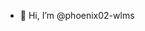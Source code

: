- 👋 Hi, I’m @phoenix02-wlms
<!---
phoenix02-wlms/phoenix02-wlms is a ✨ special ✨ repository because its `README.md` (this file) appears on your GitHub profile.
You can click the Preview link to take a look at your changes.
--->
